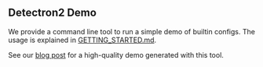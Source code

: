 
## Detectron2 Demo

We provide a command line tool to run a simple demo of builtin configs.
The usage is explained in [GETTING_STARTED.md](../GETTING_STARTED.md).

See our [blog post](https://ai.facebook.com/blog/-detectron2-a-pytorch-based-modular-object-detection-library-)
for a high-quality demo generated with this tool.
